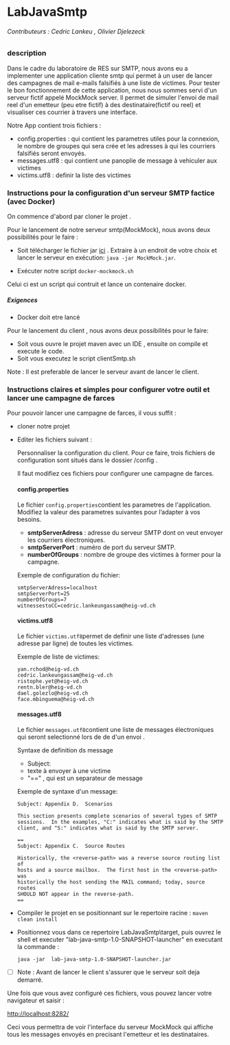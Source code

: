 # LabJavaSmtp





###### Contributeurs : Cedric Lankeu , Olivier Djelezeck



### description

Dans le cadre du laboratoire de RES sur SMTP, nous avons eu a implementer une application cliente smtp qui permet  à un user de lancer des campagnes de mail e-mails falsifiés à une liste de victimes.
Pour tester le bon fonctionnement de cette application, nous nous sommes servi d'un serveur fictif appelé MockMock server. Il permet de simuler l'envoi de mail reel d'un emetteur (peu etre fictif) à des destinataire(fictif ou reel) et visualiser ces courrier à travers une interface.

Notre App contient trois fichiers : 

- config.properties :  qui contient les parametres utiles pour la connexion, le nombre de groupes qui sera crée et les adresses à qui les courriers falsifiés seront envoyés.
- messages.utf8 : qui contient une panoplie de message à vehiculer aux victimes
- victims.utf8 : definir la liste des victimes



### Instructions pour la configuration d'un serveur SMTP factice (avec Docker)

On commence d'abord par cloner le projet .

Pour le lancement de notre serveur smtp(MockMock), nous avons deux possibilités pour le faire :

- Soit  télécharger le fichier jar [ici](https://github.com/tweakers-dev/MockMock/blob/master/release/MockMock.jar?raw=true) .  Extraire  à un endroit de votre choix et lancer le serveur en  exécution: `java -jar MockMock.jar`.

-  Exécuter notre script `docker-mockmock.sh`

  Celui ci est un script qui contruit et lance un contenaire docker. 

  ##### Exigences

  - Docker doit etre lancé

Pour le lancement du client ,  nous avons deux possibilités pour le faire:

- Soit vous ouvre le projet maven avec un IDE , ensuite on compile et execute le code.
- Soit vous executez le script clientSmtp.sh

Note : Il est preferable de lancer le serveur avant de lancer le client.



 ### Instructions claires et simples pour configurer votre outil et lancer une campagne de farces



Pour pouvoir lancer une campagne de farces, il vous suffit :

- cloner notre projet

- Editer les fichiers  suivant : 

  Personnaliser la configuration du client. Pour ce faire,  trois fichiers de configuration sont situés dans le dossier /config . 

  Il faut modifiez ces fichiers pour configurer une campagne de farces.

  #### config.properties

  Le fichier `config.properties`contient les parametres de l'application. Modifiez la valeur des parametres suivantes pour l’adapter à vos besoins.

  - **smtpServerAdress** : adresse du serveur SMTP  dont on veut envoyer les courriers électroniques.
  - **smtpServerPort** :  numéro de port du serveur SMTP.
  - **numberOfGroups** : nombre de groupe des victimes à former pour la campagne.

  Exemple de configuration du fichier:

  ```
  smtpServerAdress=localhost
  smtpServerPort=25
  numberOfGroups=7
  witnessestoCC=cedric.lankeungassam@heig-vd.ch
  ```

  #### victims.utf8

  Le fichier `victims.utf8`permet de definir une liste d'adresses (une adresse par ligne)  de toutes les victimes.

  Exemple de liste de victimes:

  ```
  yan.rchod@heig-vd.ch
  cedric.lankeungassam@heig-vd.ch
  ristophe.yet@heig-vd.ch
  rentn.bler@heig-vd.ch
  dael.golezlo@heig-vd.ch
  face.mbinguema@heig-vd.ch
  ```

  #### messages.utf8

  Le fichier `messages.utf8`contient une liste de messages électroniques qui seront selectionné lors de de d'un envoi .

  Syntaxe de definition ds message

  - Subject: 
  - texte à envoyer à une victime
  - "=="  , qui est un separateur de message

  Exemple de syntaxe d'un message:

  ```
  Subject: Appendix D.  Scenarios
  
  This section presents complete scenarios of several types of SMTP
  sessions.  In the examples, "C:" indicates what is said by the SMTP
  client, and "S:" indicates what is said by the SMTP server.
  
  ==
  Subject: Appendix C.  Source Routes
  
  Historically, the <reverse-path> was a reverse source routing list of
  hosts and a source mailbox.  The first host in the <reverse-path> was
  historically the host sending the MAIL command; today, source routes
  SHOULD NOT appear in the reverse-path.
  ==
  ```

- Compiler le projet en se positionnant sur le repertoire racine  :  `maven clean install`

- Positionnez vous dans ce repertoire LabJavaSmtp\target, puis ouvrez le shell et executer "lab-java-smtp-1.0-SNAPSHOT-launcher" en executant la commande :  

  ```
  java -jar  lab-java-smtp-1.0-SNAPSHOT-launcher.jar
  ```

- [ ] Note :  Avant de lancer le client s'assurer que le serveur soit deja demarré.



Une fois que vous avez configuré ces fichiers,  vous pouvez lancer  votre navigateur et saisir :

<http://localhost:8282/>

Ceci vous permettra de voir l'interface du serveur MockMock qui affiche tous les messages envoyés en precisant l'emetteur et les destinataires.

